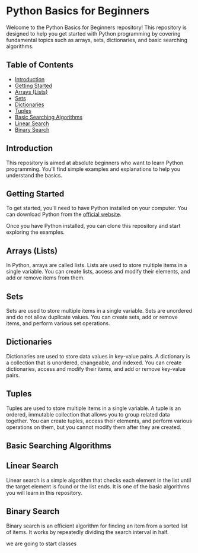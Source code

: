 # Python Basics for Beginners

Welcome to the Python Basics for Beginners repository! This repository is designed to help you get started with Python programming by covering fundamental topics such as arrays, sets, dictionaries, and basic searching algorithms.

## Table of Contents

- [Introduction](#introduction)
- [Getting Started](#getting-started)
- [Arrays (Lists)](#arrays-lists)
- [Sets](#sets)
- [Dictionaries](#dictionaries)
- [Tuples](#Tuples)
- [Basic Searching Algorithms](#basic-searching-algorithms)
- [Linear Search](#Linear-Search)
- [Binary Search](#Binary-Search)



## Introduction

This repository is aimed at absolute beginners who want to learn Python programming. You'll find simple examples and explanations to help you understand the basics.

## Getting Started

To get started, you'll need to have Python installed on your computer. You can download Python from the [official website](https://www.python.org/downloads/).

Once you have Python installed, you can clone this repository and start exploring the examples.



## Arrays (Lists)

In Python, arrays are called lists. Lists are used to store multiple items in a single variable. You can create lists, access and modify their elements, and add or remove items from them.

## Sets

Sets are used to store multiple items in a single variable. Sets are unordered and do not allow duplicate values. You can create sets, add or remove items, and perform various set operations.

## Dictionaries

Dictionaries are used to store data values in key-value pairs. A dictionary is a collection that is unordered, changeable, and indexed. You can create dictionaries, access and modify their items, and add or remove key-value pairs.

## Tuples
Tuples are used to store multiple items in a single variable. A tuple is an ordered, immutable collection that allows you to group related data together. You can create tuples, access their elements, and perform various operations on them, but you cannot modify them after they are created.

## Basic Searching Algorithms

## Linear Search

Linear search is a simple algorithm that checks each element in the list until the target element is found or the list ends. It is one of the basic algorithms you will learn in this repository.
## Binary Search
Binary search is an efficient algorithm for finding an item from a sorted list of items. It works by repeatedly dividing the search interval in half.

we are going to start classes

